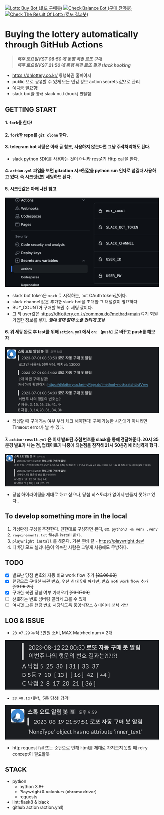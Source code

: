 [![Lotto Buy Bot (로또 구매봇)](https://github.com/richrobo/auto-lotto/actions/workflows/action.yml/badge.svg?branch=main)](https://github.com/richrobo/auto-lotto/actions/workflows/action.yml)
[![Check Balance Bot (구매 잔액봇)](https://github.com/richrobo/auto-lotto/actions/workflows/action-balance.yml/badge.svg?branch=main)](https://github.com/richrobo/auto-lotto/actions/workflows/action-balance.yml)
[![Check The Result Of Lotto (로또 결과봇)](https://github.com/richrobo/auto-lotto/actions/workflows/action-result.yml/badge.svg?branch=main)](https://github.com/richrobo/auto-lotto/actions/workflows/action-result.yml)

# Buying the lottery automatically through GitHub Actions
> ***매주 토요일 KST 08:50 에 동행 복권 로또 구매*** <br/>
> ***매주 토요일 KST 21:50 에 동행 복권 로또 결과 slack hooking***
- https://dhlottery.co.kr/ 동행복권 홈페이지
- public 으로 공유할 수 있게 모든 민감 정보 action secrets 값으로 관리
- 예치금 필요함!
- slack bot을 통해 slack noti (hook) 전달함

## GETTING START

#### 1. `fork`를 한다!

#### 2. `fork`한 repo를 `git clone` 한다.

#### 3. telegram bot 세팅은 아래 글 참조, 사용하지 않는다면 그냥 주석처리해도 된다.
- slack python SDK를 사용하는 것이 아니라 restAPI Http call을 한다.

#### 4. `action.yml` 파일을 보면 gitaction 시크릿값을 python run 인자로 넘길때 사용하고 있다. 즉 시크릿값만 세팅하면 된다.

#### 5. 시크릿값은 아래 사진 참고

![](./imgs/img2.png)

- slack bot token은 `xoxb` 로 시작하는, bot OAuth token값이다.
- slack channel 값은 추가한 slack bot을 초대한 그 채널값이 필요하다.
- BUY_COUNT가 구매할 복권 수 세팅 값이다.
- 그 외 user값은 https://dhlottery.co.kr/common.do?method=main 여기 회원가입한 정보를 넣자. ***절대 절대 절대 노출 안되게 조심***

#### 6. 위 세팅 완료 후 test를 위해 `action.yml` 에서 `on: [push]` 로 바꾸고 push를 해보자

![](./imgs/img3.png)

- 러닝할 때 구매가능 여부 부터 체크 해야한다! 구매 가능한 시간대가 아니라면 Timeout error가 날 수 있다.

#### 7. `action-result.yml` 은 이제 발표된 추첨 번호를 slack을 통해 전달해준다. 20시 35분경 발표가 나는 점, 업데이트가 나중에 되는점을 참작해 21시 50분경에 러닝하게 했다.

![](./imgs/img4.png)

- 당첨 하이라이팅을 제대로 하고 싶으나, 당첨 히스토리가 없어서 만들지 못하고 있다..

## To develop something more in the local

1. 가상환경 구성을 추천한다. 편한대로 구성하면 된다, ex. `python3 -m venv .venv`
2. `requirements.txt` file을 install 한다.
3. `playwright install` 를 해준다. 기본 준비 끝 - https://playwright.dev/
4. 디버깅 모드 셀레니움이 익숙한 사람은 그렇게 사용해도 무방하다.


## TODO
- [x] 발표난 당첨 번호와 자동 비교 work flow 추가 ~~[23.06.03]~~
- [x] 랜덤으로 구매한 복권 번호, 우선 최대 5개 까지만, 번호 noti work flow 추가 ~~[23.06.25]~~
- [x] 구매한 복권 당첨 여부 가져오기 ~~[23.07.09]~~
- [ ] 선호하는 번호 넘버링 골라서 고를 수 있게
- [ ] 여지껏 고른 랜덤 번호 저장하도록 중앙저장소 & 데이터 분석 기반

## LOG & ISSUE

- `23.07.29` 누적 2만원 소비, MAX Matched num = 2개

![](./imgs/img-get-1.png)

- `23.08.12` 대박,, 5등 당첨! 감격!

![](./imgs/img5.png)

- http request fail 또는 순단으로 인해 html를 제대로 가져오지 못할 때 retry concept이 필요할듯

## STACK
- python
    - python 3.8+
    - Playwright & selenium (chrome driver)
    - requests
- lint: flask8 & black
- github action (action.yml)
